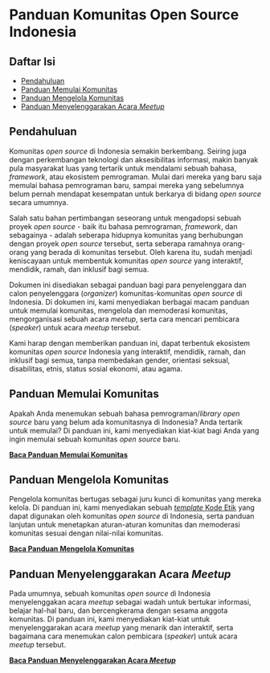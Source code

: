 # Panduan Komunitas Open Source Indonesia

## Daftar Isi

- [Pendahuluan](#pendahuluan)
- [Panduan Memulai Komunitas](#panduan-memulai-komunitas)
- [Panduan Mengelola Komunitas](#panduan-mengelola-komunitas)
- [Panduan Menyelenggarakan Acara _Meetup_](#panduan-menyelenggarakan-acara-meetup)

## Pendahuluan

Komunitas _open source_ di Indonesia semakin berkembang. Seiring juga dengan perkembangan teknologi dan aksesibilitas informasi, makin banyak pula masyarakat luas yang tertarik untuk mendalami sebuah bahasa, _framework_, atau ekosistem pemrograman. Mulai dari mereka yang baru saja memulai bahasa pemrograman baru, sampai mereka yang sebelumnya belum pernah mendapat kesempatan untuk berkarya di bidang _open source_ secara umumnya.

Salah satu bahan pertimbangan seseorang untuk mengadopsi sebuah proyek _open source_ - baik itu bahasa pemrograman, _framework_, dan sebagainya - adalah seberapa hidupnya komunitas yang berhubungan dengan proyek _open source_ tersebut, serta seberapa ramahnya orang-orang yang berada di komunitas tersebut. Oleh karena itu, sudah menjadi keniscayaan untuk membentuk komunitas _open source_ yang interaktif, mendidik, ramah, dan inklusif bagi semua.

Dokumen ini disediakan sebagai panduan bagi para penyelenggara dan calon penyelenggara (_organizer_) komunitas-komunitas _open source_ di Indonesia. Di dokumen ini, kami menyediakan berbagai macam panduan untuk memulai komunitas, mengelola dan memoderasi komunitas, mengorganisasi sebuah acara _meetup_, serta cara mencari pembicara (_speaker_) untuk acara _meetup_ tersebut.

Kami harap dengan memberikan panduan ini, dapat terbentuk ekosistem komunitas _open source_ Indonesia yang interaktif, mendidik, ramah, dan inklusif bagi semua, tanpa membedakan gender, orientasi seksual, disabilitas, etnis, status sosial ekonomi, atau agama.

## Panduan Memulai Komunitas

Apakah Anda menemukan sebuah bahasa pemrograman/_library_ _open source_ baru yang belum ada komunitasnya di Indonesia? Anda tertarik untuk memulai? Di panduan ini, kami menyediakan kiat-kiat bagi Anda yang ingin memulai sebuah komunitas _open source_ baru.

[**Baca Panduan Memulai Komunitas**](./guides/01-Panduan-Memulai-Komunitas.md)

## Panduan Mengelola Komunitas

Pengelola komunitas bertugas sebagai juru kunci di komunitas yang mereka kelola. Di panduan ini, kami menyediakan sebuah [_template_ Kode Etik](CODE_OF_CONDUCT.md) yang dapat digunakan oleh komunitas _open source_ di Indonesia, serta panduan lanjutan untuk menetapkan aturan-aturan komunitas dan memoderasi komunitas sesuai dengan nilai-nilai komunitas.

[**Baca Panduan Mengelola Komunitas**](./guides/02-Panduan-Mengelola-Komunitas.md)

## Panduan Menyelenggarakan Acara _Meetup_

Pada umumnya, sebuah komunitas _open source_ di Indonesia menyelenggakan acara _meetup_ sebagai wadah untuk bertukar informasi, belajar hal-hal baru, dan bercengkerama dengan sesama anggota komunitas. Di panduan ini, kami menyediakan kiat-kiat untuk menyelenggarakan acara _meetup_ yang menarik dan interaktif, serta bagaimana cara menemukan calon pembicara (_speaker_) untuk acara _meetup_ tersebut.

[**Baca Panduan Menyelenggarakan Acara _Meetup_**](./guides/03-Panduan-Menyelenggarakan-Acara-Meetup.md)
